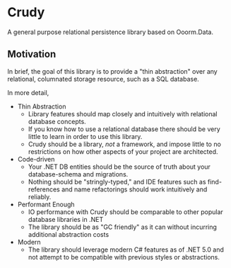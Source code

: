 # Crudy
A general purpose relational persistence library based on Ooorm.Data.

## Motivation

In brief, the goal of this library is to provide a "thin abstraction" over any relational, columnated storage resource, such as a SQL database.

In more detail,
 * Thin Abstraction
   - Library features should map closely and intuitively with relational database concepts.
   - If you know how to use a relational database there should be very little to learn in order to use this library.
   - Crudy should be a library, *not* a framework, and impose little to no restrictions on how other aspects of your project are architected. 
 * Code-driven
   - Your .NET DB entities should be the source of truth about your database-schema and migrations.
   - Nothing should be "stringly-typed," and IDE features such as find-references and name refactorings should work intuitively and reliably. 
 * Performant Enough
   - IO performance with Crudy should be comparable to other popular database libraries in .NET
   - The library should be as "GC friendly" as it can without incurring additional abstraction costs
 * Modern
   - The library should leverage modern C# features as of .NET 5.0 and not attempt to be compatible with previous styles or abstractions.
